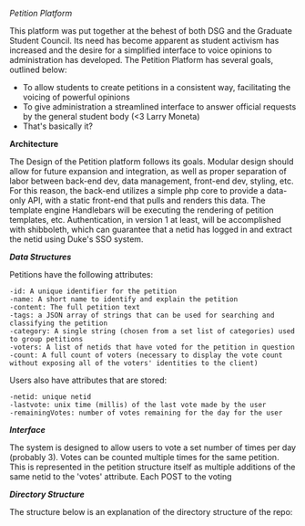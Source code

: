 *Petition Platform*

This platform was put together at the behest of both DSG and the Graduate Student Council. Its need has become apparent as student activism has increased and the desire for a simplified interface to voice opinions to administration has developed. The Petition Platform has several goals, outlined below:

 - To allow students to create petitions in a consistent way, facilitating the voicing of powerful opinions
 - To give administration a streamlined interface to answer official requests by the general student body (<3 Larry Moneta)
 - That's basically it?
 
**Architecture**

The Design of the Petition platform follows its goals. Modular design should allow for future expansion and integration, as well as proper separation of labor between back-end dev, data management, front-end dev, styling, etc. For this reason, the back-end utilizes a simple php core to provide a data-only API, with a static front-end that pulls and renders this data. The template engine Handlebars will be executing the rendering of petition templates, etc. Authentication, in version 1 at least, will be accomplished with shibboleth, which can guarantee that a netid has logged in and extract the netid using Duke's SSO system.

***Data Structures***

Petitions have the following attributes:

    -id: A unique identifier for the petition
    -name: A short name to identify and explain the petition
    -content: The full petition text
    -tags: a JSON array of strings that can be used for searching and classifying the petition
    -category: A single string (chosen from a set list of categories) used to group petitions
    -voters: A list of netids that have voted for the petition in question
    -count: A full count of voters (necessary to display the vote count without exposing all of the voters' identities to the client)

Users also have attributes that are stored:

    -netid: unique netid
    -lastvote: unix time (millis) of the last vote made by the user
    -remainingVotes: number of votes remaining for the day for the user
    
***Interface***

The system is designed to allow users to vote a set number of times per day (probably 3). Votes can be counted multiple times for the same petition. This is represented in the petition structure itself as multiple additions of the same netid to the 'votes' attribute. Each POST to the voting 

***Directory Structure***

The structure below is an explanation of the directory structure of the repo: